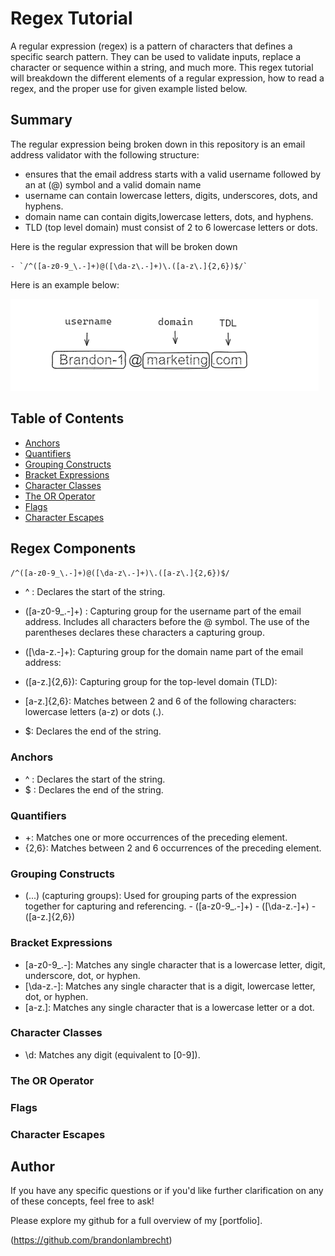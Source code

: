 # Regex Tutorial

A regular expression (regex) is a pattern of characters that defines a specific search pattern. They can be used to validate inputs, replace a character or sequence within a string, and much more. This regex tutorial will breakdown the different elements of a regular expression, how to read a regex, and the proper use for given example listed below.

## Summary

The regular expression being broken down in this repository is an email address validator with the following structure:

- ensures that the email address starts with a valid username followed by an at (@) symbol and a valid domain name
- username can contain lowercase letters, digits, underscores, dots, and hyphens.
- domain name can contain digits,lowercase letters, dots, and hyphens.
- TLD (top level domain) must consist of 2 to 6 lowercase letters or dots.

Here is the regular expression that will be broken down

    - `/^([a-z0-9_\.-]+)@([\da-z\.-]+)\.([a-z\.]{2,6})$/`

Here is an example below:

![Example](regex-example.png)

## Table of Contents

- [Anchors](#anchors)
- [Quantifiers](#quantifiers)
- [Grouping Constructs](#grouping-constructs)
- [Bracket Expressions](#bracket-expressions)
- [Character Classes](#character-classes)
- [The OR Operator](#the-or-operator)
- [Flags](#flags)
- [Character Escapes](#character-escapes)

## Regex Components

`/^([a-z0-9_\.-]+)@([\da-z\.-]+)\.([a-z\.]{2,6})$/`

- ^ : Declares the start of the string.

- ([a-z0-9_\.-]+) : Capturing group for the username part of the email address. Includes all characters before the @ symbol. The use of the parentheses declares these characters a capturing group.

- ([\da-z\.-]+): Capturing group for the domain name part of the email address:

- ([a-z\.]{2,6}): Capturing group for the top-level domain (TLD):

- [a-z\.]{2,6}: Matches between 2 and 6 of the following characters: lowercase letters (a-z) or dots (.).

- $: Declares the end of the string.

### Anchors

- ^ : Declares the start of the string.
- $ : Declares the end of the string.

### Quantifiers

- +: Matches one or more occurrences of the preceding element.
- {2,6}: Matches between 2 and 6 occurrences of the preceding element.

### Grouping Constructs

- (...) (capturing groups): Used for grouping parts of the expression together for capturing and referencing. - ([a-z0-9_\.-]+) - ([\da-z\.-]+) - ([a-z\.]{2,6})

### Bracket Expressions

- [a-z0-9_\.-]: Matches any single character that is a lowercase letter, digit, underscore, dot, or hyphen.
- [\da-z\.-]: Matches any single character that is a digit, lowercase letter, dot, or hyphen.
- [a-z\.]: Matches any single character that is a lowercase letter or a dot.

### Character Classes

- \d: Matches any digit (equivalent to [0-9]).

### The OR Operator

### Flags

### Character Escapes

## Author

If you have any specific questions or if you'd like further clarification on any of these concepts, feel free to ask!

Please explore my github for a full overview of my [portfolio].

(https://github.com/brandonlambrecht)
